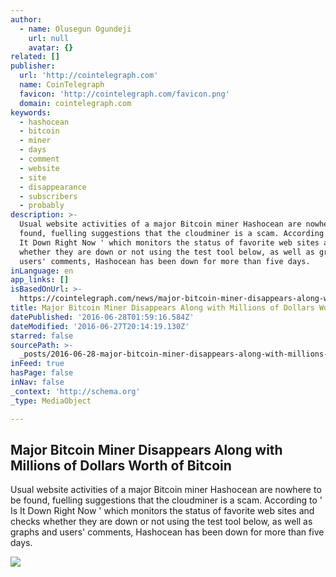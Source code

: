 ```yaml
---
author:
  - name: Olusegun Ogundeji
    url: null
    avatar: {}
related: []
publisher:
  url: 'http://cointelegraph.com'
  name: CoinTelegraph
  favicon: 'http://cointelegraph.com/favicon.png'
  domain: cointelegraph.com
keywords:
  - hashocean
  - bitcoin
  - miner
  - days
  - comment
  - website
  - site
  - disappearance
  - subscribers
  - probably
description: >-
  Usual website activities of a major Bitcoin miner Hashocean are nowhere to be
  found, fuelling suggestions that the cloudminer is a scam. According to ' Is
  It Down Right Now ' which monitors the status of favorite web sites and checks
  whether they are down or not using the test tool below, as well as graphs and
  users' comments, Hashocean has been down for more than five days.
inLanguage: en
app_links: []
isBasedOnUrl: >-
  https://cointelegraph.com/news/major-bitcoin-miner-disappears-along-with-millions-of-dollars-worth-of-bitcoin
title: Major Bitcoin Miner Disappears Along with Millions of Dollars Worth of Bitcoin
datePublished: '2016-06-28T01:59:16.584Z'
dateModified: '2016-06-27T20:14:19.130Z'
starred: false
sourcePath: >-
  _posts/2016-06-28-major-bitcoin-miner-disappears-along-with-millions-of-dollar.md
inFeed: true
hasPage: false
inNav: false
_context: 'http://schema.org'
_type: MediaObject

---
```

<article style=""><h1>Major Bitcoin Miner Disappears Along with Millions of Dollars Worth of Bitcoin</h1><p>Usual website activities of a major Bitcoin miner Hashocean are nowhere to be found, fuelling suggestions that the cloudminer is a scam. According to ' Is It Down Right Now ' which monitors the status of favorite web sites and checks whether they are down or not using the test tool below, as well as graphs and users' comments, Hashocean has been down for more than five days.</p><img src="http://cointelegraph.com/images/725_aHR0cDovL2NvaW50ZWxlZ3JhcGguY29tL3N0b3JhZ2UvdXBsb2Fkcy92aWV3LzNkMTNiYTFiOWMyNjA4YTI5OWJmMWM0MGI4M2Q5ZGFhLmpwZw==.jpg" /></article>